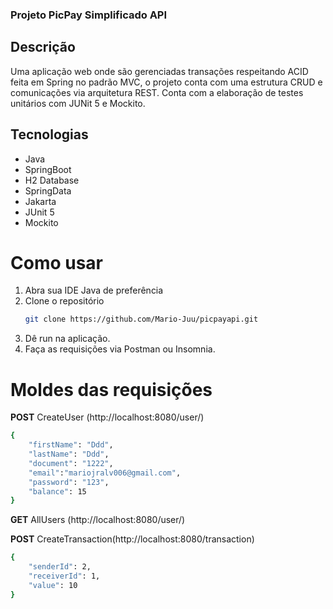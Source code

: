 ###  Projeto PicPay Simplificado API
## Descrição
Uma aplicação web onde são gerenciadas transações respeitando ACID feita em Spring no padrão MVC, o projeto conta com uma estrutura CRUD e comunicações via arquitetura REST. Conta com a elaboração de testes unitários com JUNit 5 e Mockito.

## Tecnologias
- Java
- SpringBoot
- H2 Database
- SpringData
- Jakarta
- JUnit 5
- Mockito

# Como usar
1. Abra sua IDE Java de preferência
2. Clone o repositório
   ```sh
   git clone https://github.com/Mario-Juu/picpayapi.git
   ```
3. Dê run na aplicação.
4. Faça as requisições via Postman ou Insomnia.

# Moldes das requisições
**POST** CreateUser (http://localhost:8080/user/)
```sh
{
	"firstName": "Ddd",
	"lastName": "Ddd",
	"document": "1222",
	"email":"mariojralv006@gmail.com",
	"password": "123",
	"balance": 15
}
```
**GET** AllUsers (http://localhost:8080/user/)

**POST** CreateTransaction(http://localhost:8080/transaction)
```sh
{
	"senderId": 2,
	"receiverId": 1,
	"value": 10
}
```


 
